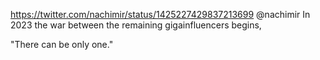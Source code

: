 https://twitter.com/nachimir/status/1425227429837213699 @nachimir In 2023 the war between the remaining gigainfluencers begins,

"There can be only one."